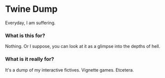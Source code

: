 # Twine Dump
Everyday, I am suffering.

### What is this for?
Nothing. Or I suppose, you can look at it as a glimpse into the depths of hell.

### What is it really for?
It's a dump of my interactive fictives. Vignette games. Etcetera.

